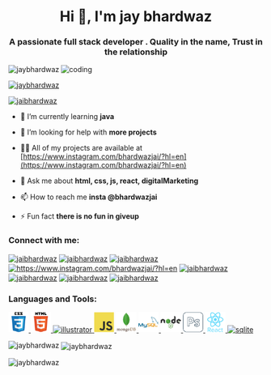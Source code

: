 <h1 align="center">Hi 👋, I'm jay bhardwaz</h1>
<h3 align="center">A passionate full stack developer . Quality in the name, Trust in the relationship</h3>

<img align="right" alt="coding" width="400" src="https://user-images.githubusercontent.com/55389276/140866485-8fb1c876-9a8f-4d6a-98dc-08c4981eaf70.gif">


<p align="left"> <img src="https://komarev.com/ghpvc/?username=jaybhardwaz&label=Profile%20views&color=0e75b6&style=flat" alt="jaybhardwaz" /> </p>

<p align="left"> <a href="https://github.com/ryo-ma/github-profile-trophy"><img src="https://github-profile-trophy.vercel.app/?username=jaybhardwaz" alt="jaybhardwaz" /></a> </p>

<p align="left"> <a href="https://twitter.com/jaibhardwaz" target="blank"><img src="https://img.shields.io/twitter/follow/jaibhardwaz?logo=twitter&style=for-the-badge" alt="jaibhardwaz" /></a> </p>

- 🌱 I’m currently learning **java**

- 🤝 I’m looking for help with **more projects**

- 👨‍💻 All of my projects are available at [https://www.instagram.com/bhardwazjai/?hl=en](https://www.instagram.com/bhardwazjai/?hl=en)

- 💬 Ask me about **html, css, js, react, digitalMarketing**

- 📫 How to reach me **insta @bhardwazjai**

- ⚡ Fun fact **there is no fun in giveup**

<h3 align="left">Connect with me:</h3>
<p align="left">
<a href="https://twitter.com/jaibhardwaz" target="blank"><img align="center" src="https://raw.githubusercontent.com/rahuldkjain/github-profile-readme-generator/master/src/images/icons/Social/twitter.svg" alt="jaibhardwaz" height="30" width="40" /></a>
<a href="https://linkedin.com/in/jaibhardwaz" target="blank"><img align="center" src="https://raw.githubusercontent.com/rahuldkjain/github-profile-readme-generator/master/src/images/icons/Social/linked-in-alt.svg" alt="jaibhardwaz" height="30" width="40" /></a>
<a href="https://fb.com/jaibhardwaz" target="blank"><img align="center" src="https://raw.githubusercontent.com/rahuldkjain/github-profile-readme-generator/master/src/images/icons/Social/facebook.svg" alt="jaibhardwaz" height="30" width="40" /></a>
<a href="https://instagram.com/https://www.instagram.com/bhardwazjai/?hl=en" target="blank"><img align="center" src="https://raw.githubusercontent.com/rahuldkjain/github-profile-readme-generator/master/src/images/icons/Social/instagram.svg" alt="https://www.instagram.com/bhardwazjai/?hl=en" height="30" width="40" /></a>
<a href="https://www.behance.net/jaibhardwaz" target="blank"><img align="center" src="https://raw.githubusercontent.com/rahuldkjain/github-profile-readme-generator/master/src/images/icons/Social/behance.svg" alt="jaibhardwaz" height="30" width="40" /></a>
<a href="https://medium.com/jaibhardwaz" target="blank"><img align="center" src="https://raw.githubusercontent.com/rahuldkjain/github-profile-readme-generator/master/src/images/icons/Social/medium.svg" alt="jaibhardwaz" height="30" width="40" /></a>
<a href="https://www.leetcode.com/jaibhardwaz" target="blank"><img align="center" src="https://raw.githubusercontent.com/rahuldkjain/github-profile-readme-generator/master/src/images/icons/Social/leet-code.svg" alt="jaibhardwaz" height="30" width="40" /></a>
<a href="https://www.hackerearth.com/jaibhardwaz" target="blank"><img align="center" src="https://raw.githubusercontent.com/rahuldkjain/github-profile-readme-generator/master/src/images/icons/Social/hackerearth.svg" alt="jaibhardwaz" height="30" width="40" /></a>
</p>

<h3 align="left">Languages and Tools:</h3>
<p align="left"> <a href="https://www.w3schools.com/css/" target="_blank" rel="noreferrer"> <img src="https://raw.githubusercontent.com/devicons/devicon/master/icons/css3/css3-original-wordmark.svg" alt="css3" width="40" height="40"/> </a> <a href="https://www.w3.org/html/" target="_blank" rel="noreferrer"> <img src="https://raw.githubusercontent.com/devicons/devicon/master/icons/html5/html5-original-wordmark.svg" alt="html5" width="40" height="40"/> </a> <a href="https://www.adobe.com/in/products/illustrator.html" target="_blank" rel="noreferrer"> <img src="https://www.vectorlogo.zone/logos/adobe_illustrator/adobe_illustrator-icon.svg" alt="illustrator" width="40" height="40"/> </a> <a href="https://developer.mozilla.org/en-US/docs/Web/JavaScript" target="_blank" rel="noreferrer"> <img src="https://raw.githubusercontent.com/devicons/devicon/master/icons/javascript/javascript-original.svg" alt="javascript" width="40" height="40"/> </a> <a href="https://www.mongodb.com/" target="_blank" rel="noreferrer"> <img src="https://raw.githubusercontent.com/devicons/devicon/master/icons/mongodb/mongodb-original-wordmark.svg" alt="mongodb" width="40" height="40"/> </a> <a href="https://www.mysql.com/" target="_blank" rel="noreferrer"> <img src="https://raw.githubusercontent.com/devicons/devicon/master/icons/mysql/mysql-original-wordmark.svg" alt="mysql" width="40" height="40"/> </a> <a href="https://nodejs.org" target="_blank" rel="noreferrer"> <img src="https://raw.githubusercontent.com/devicons/devicon/master/icons/nodejs/nodejs-original-wordmark.svg" alt="nodejs" width="40" height="40"/> </a> <a href="https://www.photoshop.com/en" target="_blank" rel="noreferrer"> <img src="https://raw.githubusercontent.com/devicons/devicon/master/icons/photoshop/photoshop-line.svg" alt="photoshop" width="40" height="40"/> </a> <a href="https://reactjs.org/" target="_blank" rel="noreferrer"> <img src="https://raw.githubusercontent.com/devicons/devicon/master/icons/react/react-original-wordmark.svg" alt="react" width="40" height="40"/> </a> <a href="https://www.sqlite.org/" target="_blank" rel="noreferrer"> <img src="https://www.vectorlogo.zone/logos/sqlite/sqlite-icon.svg" alt="sqlite" width="40" height="40"/> </a> </p>

<p><img align="left" src="https://github-readme-stats.vercel.app/api/top-langs?username=jaybhardwaz&show_icons=true&locale=en&layout=compact" alt="jaybhardwaz" /></p>

<p>&nbsp;<img align="center" src="https://github-readme-stats.vercel.app/api?username=jaybhardwaz&show_icons=true&locale=en" alt="jaybhardwaz" /></p>

<p><img align="center" src="https://github-readme-streak-stats.herokuapp.com/?user=jaybhardwaz&" alt="jaybhardwaz" /></p>

